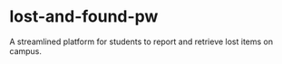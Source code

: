 # lost-and-found-pw
A streamlined platform for students to report and retrieve lost items on campus. 
